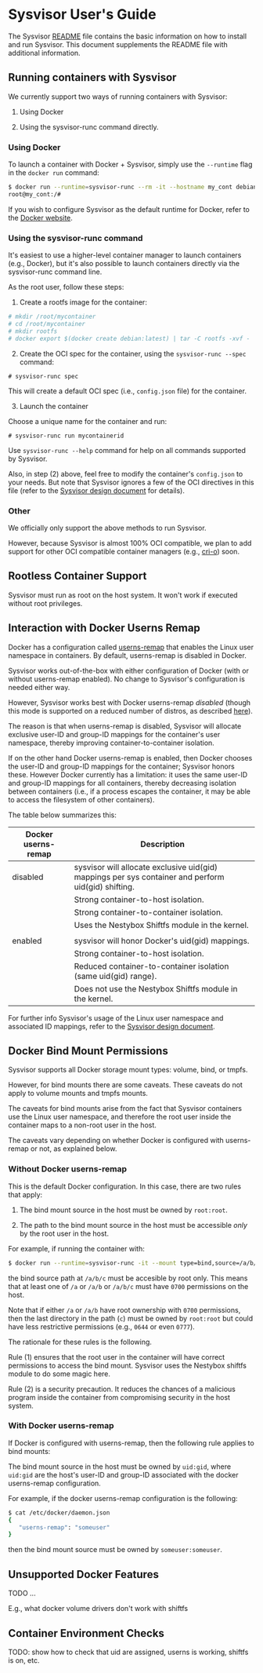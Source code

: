Sysvisor User's Guide
=====================

The Sysvisor [README](../README.md) file contains the basic information on how to install and
run Sysvisor. This document supplements the README file with additional information.

## Running containers with Sysvisor

We currently support two ways of running containers with Sysvisor:

1) Using Docker

2) Using the sysvisor-runc command directly.

### Using Docker

To launch a container with Docker + Sysvisor, simply use the `--runtime` flag in
the `docker run` command:

```bash
$ docker run --runtime=sysvisor-runc --rm -it --hostname my_cont debian:latest
root@my_cont:/#
```

If you wish to configure Sysvisor as the default runtime for Docker, refer to the
[Docker website](https://docs.docker.com/engine/reference/commandline/dockerd/).

### Using the sysvisor-runc command

It's easiest to use a higher-level container manager to launch containers
(e.g., Docker), but it's also possible to launch containers directly
via the sysvisor-runc command line.

As the root user, follow these steps:

1) Create a rootfs image for the container:

```bash
# mkdir /root/mycontainer
# cd /root/mycontainer
# mkdir rootfs
# docker export $(docker create debian:latest) | tar -C rootfs -xvf -
```

2) Create the OCI spec for the container, using the `sysvisor-runc --spec` command:

```
# sysvisor-runc spec
```

This will create a default OCI spec (i.e., `config.json` file) for the container.

3) Launch the container

Choose a unique name for the container and run:

```
# sysvisor-runc run mycontainerid
```

Use `sysvisor-runc --help` command for help on all commands supported by Sysvisor.

Also, in step (2) above, feel free to modify the container's
`config.json` to your needs. But note that Sysvisor ignores a few
of the OCI directives in this file (refer to the [Sysvisor design document](design.md)
for details).

### Other

We officially only support the above methods to run Sysvisor.

However, because Sysvisor is almost 100% OCI compatible, we plan to
add support for other OCI compatible container managers (e.g.,
[cri-o](https://cri-o.io/)) soon.

## Rootless Container Support

Sysvisor must run as root on the host system. It won't work
if executed without root privileges.

## Interaction with Docker Userns Remap

Docker has a configuration called [userns-remap](https://docs.docker.com/engine/security/userns-remap)
that enables the Linux user namespace in containers. By default, userns-remap is disabled in Docker.

Sysvisor works out-of-the-box with either configuration of Docker
(with or without userns-remap enabled). No change to Sysvisor's
configuration is needed either way.

However, Sysvisor works best with Docker userns-remap *disabled*
(though this mode is supported on a reduced number of distros,
as described [here](../README.md#supported-linux-distros)).

The reason is that when userns-remap is disabled, Sysvisor will
allocate exclusive user-ID and group-ID mappings for the container's
user namespace, thereby improving container-to-container isolation.

If on the other hand Docker userns-remap is enabled, then Docker
chooses the user-ID and group-ID mappings for the container;
Sysvisor honors these. However Docker currently has a limitation: it
uses the same user-ID and group-ID mappings for all containers,
thereby decreasing isolation between containers (i.e., if a process
escapes the container, it may be able to access the filesystem
of other containers).

The table below summarizes this:

| Docker userns-remap | Description |
|---------------------|-------------|
| disabled            | sysvisor will allocate exclusive uid(gid) mappings per sys container and perform uid(gid) shifting. |
|                     | Strong container-to-host isolation. |
|                     | Strong container-to-container isolation. |
|                     | Uses the Nestybox Shiftfs module in the kernel. |
|                     |
| enabled             | sysvisor will honor Docker's uid(gid) mappings. |
|                     | Strong container-to-host isolation. |
|                     | Reduced container-to-container isolation (same uid(gid) range). |
|                     | Does not use the Nestybox Shiftfs module in the kernel. |

For further info Sysvisor's usage of the Linux user namespace and
associated ID mappings, refer to the [Sysvisor design document](design.md).

## Docker Bind Mount Permissions

Sysvisor supports all Docker storage mount types: volume, bind, or tmpfs.

However, for bind mounts there are some caveats. These caveats do not apply to
volume mounts and tmpfs mounts.

The caveats for bind mounts arise from the fact that Sysvisor containers
use the Linux user namespace, and therefore the root user inside the
container maps to a non-root user in the host.

The caveats vary depending on whether Docker is configured with
userns-remap or not, as explained below.

### Without Docker userns-remap

This is the default Docker configuration. In this case, there are two
rules that apply:

1) The bind mount source in the host must be owned by `root:root`.

2) The path to the bind mount source in the host must be
   accessible *only* by the root user in the host.

For example, if running the container with:

```bash
$ docker run --runtime=sysvisor-runc -it --mount type=bind,source=/a/b/c,target=/mnt/somedir debian:latest
```

the bind source path at `/a/b/c` must be accesible by root only. This
means that at least one of `/a` or `/a/b` or `/a/b/c` must have `0700`
permissions on the host.

Note that if either `/a` or `/a/b` have root ownership with `0700` permissions,
then the last directory in the path (`c`) must be owned by `root:root` but could
have less restrictive permissions (e.g., `0644` or even `0777`).

The rationale for these rules is the following.

Rule (1) ensures that the root user in the container will have correct
permissions to access the bind mount. Sysvisor uses the Nestybox
shiftfs module to do some magic here.

Rule (2) is a security precaution. It reduces the chances of a
malicious program inside the container from compromising security in
the host system.

### With Docker userns-remap

If Docker is configured with userns-remap, then the following
rule applies to bind mounts:

The bind mount source in the host must be owned by `uid:gid`, where
`uid:gid` are the host's user-ID and group-ID associated with the
docker userns-remap configuration.

For example, if the docker userns-remap configuration is the following:

```bash
$ cat /etc/docker/daemon.json
{
   "userns-remap": "someuser"
}
```

then the bind mount source must be owned by `someuser:someuser`.

## Unsupported Docker Features

TODO ...

E.g., what docker volume drivers don't work with shiftfs


## Container Environment Checks

TODO: show how to check that uid are assigned, userns is working, shiftfs is on, etc.
